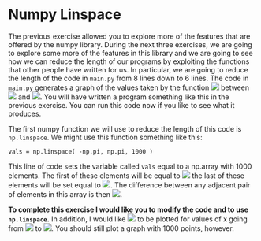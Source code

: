 # Numpy Linspace

The previous exercise allowed you to explore more of the features that are offered by the numpy library.  During the next three exercises, we are going to explore some more of the features in this library and we are going to see how we can reduce the length of our programs by exploiting the functions that other people have written for us.  In particular, we are going to reduce the length of the code in `main.py` from 8 lines down to 6 lines.  The code in `main.py` generates a graph of the values taken by the function ![](https://render.githubusercontent.com/render/math?math=sin(x)) between ![](https://render.githubusercontent.com/render/math?math=-\pi) and ![](https://render.githubusercontent.com/render/math?math=%2B\pi).  You will have written a program something like this in the previous exercise.  You can run this code now if you like to see what it produces.

The first numpy function we will use to reduce the length of this code is `np.linspace`.  We might use this function something like this:

````
vals = np.linspace( -np.pi, np.pi, 1000 )
````

This line of code sets the variable called `vals` equal to a np.array with 1000 elements.  The first of these elements will be equal to ![](https://render.githubusercontent.com/render/math?math=-\pi) the last of these elements will be set equal to ![](https://render.githubusercontent.com/render/math?math=%2B\pi).  The difference between any adjacent pair of elements in this array is then  ![](https://render.githubusercontent.com/render/math?math=\frac{2\pi}{999}).

__To complete this exercise I would like you to modify the code and to use `np.linspace`.__  In addition, I would like ![](https://render.githubusercontent.com/render/math?math=sin(x)) to be plotted for values of x going from ![](https://render.githubusercontent.com/render/math?math=-2\pi) to ![](https://render.githubusercontent.com/render/math?math=%2B2\pi).  You should still plot a graph with 1000 points, however.
